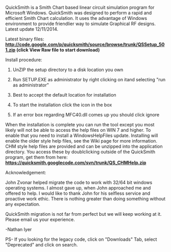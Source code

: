 QuickSmith is a Smith Chart based linear circuit simulation program for Microsoft Windows. QuickSmith was designed to perform a rapid and efficient Smith Chart calculation. It uses the advantage of Windows environment to provide friendlier way to simulate Graphical RF designs.  Latest update 12/11/2014.

Latest binary files:
**http://code.google.com/p/quicksmith/source/browse/trunk/QSSetup_501.zip (click View Raw file to start download)**

Install procedure:

1) UnZIP the setup directory to a disk location you own

2) Run SETUP.EXE as administrator by right clicking on itand selecting "run as administrator"

3) Best to accept the default location for installation

4) To start the installation click the icon in the box

5) If an error box regarding MFC40.dll comes up you should click ignore


When the installation is complete you can run the tool except you
most likely will not be able to access the help files on WIN 7 and higher.
To enable that you need to install a WindowsHelpFiles update.
Installing will enable the older style help files, see the Wiki page for more information.
CHM style help files are provided and can be unzipped into the application directory.  You access these by doublclicking outside of the QuickSmith program, get them from here:
**https://quicksmith.googlecode.com/svn/trunk/QS_CHMHelp.zip**

Acknowledgement:

John Zvonar helped migrate the code to work with 32/64 bit windows operating systems.
I almost gave up, when John approached me and offered to help.
I would like to thank John for his selfless service and proactive work ethic. There is nothing greater than doing something without any expectation.

QuickSmith migration is not far from perfect but we will keep working at it. Please email us your experience.

-Nathan Iyer

PS- If you looking for the legacy code, click on "Downloads" Tab, select "Deprecated" and click on search.




